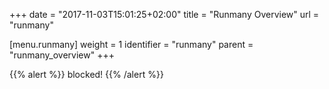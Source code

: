 +++
date = "2017-11-03T15:01:25+02:00"
title = "Runmany Overview"
url = "runmany"

[menu.runmany]
  weight = 1
  identifier = "runmany"
  parent = "runmany_overview"
+++

{{% alert %}}
blocked!
{{% /alert %}}

